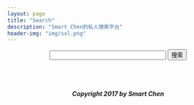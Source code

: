 ```yaml
---
layout: page
title: "Search"
description: "Smart Chen的私人搜索平台"
header-img: "img/sxl.png"
---
```


<script language="javascript">
function baidu()
{
	if(document.search.text.value=="")
	{
		alert("你貌似什么都没有输入···");
	}else{
		var baidu_search = "https://www.baidu.com/s?ie=utf-8&f=8&rsv_bp=0&rsv_idx=1&tn=baidu&wd="+document.search.text.value;
	window.open(baidu_search);
	}
}
</script>

<form name="search" align="center">
<input name="text" type="text" size="30">
<input name="button" type="button" id="button" value="搜索" onclick="baidu()">
</form>
<br>
<br>
<center><h5>Copyright 2017 by Smart Chen</h5></center>
